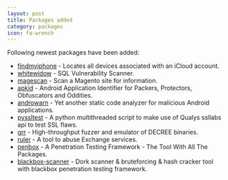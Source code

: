 ```yaml
---
layout: post
title: Packages added
category: packages
icon: fa-wrench
---
```


Following newest packages have been added:

* [findmyiphone](https://github.com/manwhoami/findmyiphone) - Locates all devices associated with an iCloud account.
* [whitewidow](https://github.com/Ekultek/whitewidow) - SQL Vulnerability Scanner.
* [magescan](https://github.com/steverobbins/magescan) - Scan a Magento site for information.
* [apkid](https://github.com/rednaga/APKiD) - Android Application Identifier for Packers, Protectors, Obfuscators and Oddities.
* [androwarn](https://github.com/maaaaz/androwarn) - Yet another static code analyzer for malicious Android applications.
* [pyssltest](https://github.com/moheshmohan/pyssltes) - A python multithreaded script to make use of Qualys ssllabs api to test SSL flaws.
* [grr](https://github.com/trailofbits/grr) - High-throughput fuzzer and emulator of DECREE binaries.
* [ruler](https://github.com/sensepost/ruler) - A tool to abuse Exchange services.
* [penbox](https://github.com/x3omdax/PenBox) - A Penetration Testing Framework - The Tool With All The Packages.
* [blackbox-scanner](https://github.com/darkeyepy/blackbox) - Dork scanner & bruteforcing & hash cracker tool with blackbox penetration testing framework.
